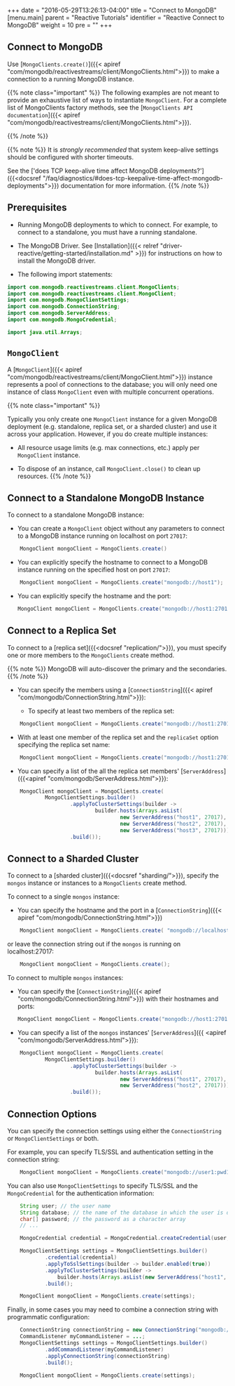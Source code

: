 +++
date = "2016-05-29T13:26:13-04:00"
title = "Connect to MongoDB"
[menu.main]
  parent = "Reactive Tutorials"
  identifier = "Reactive Connect to MongoDB"
  weight = 10
  pre = "<i class='fa'></i>"
+++

## Connect to MongoDB

Use [`MongoClients.create()`]({{< apiref "com/mongodb/reactivestreams/client/MongoClients.html">}}) to make a connection to a running MongoDB instance.

{{% note class="important" %}}
The following examples are not meant to provide an exhaustive list
of ways to instantiate `MongoClient`. For a complete list of MongoClients factory methods, see the 
[`MongoClients API documentation`]({{< apiref "com/mongodb/reactivestreams/client/MongoClients.html">}}).

{{% /note %}}

{{% note %}}
It is *strongly recommended* that system keep-alive settings should be configured with shorter timeouts. 

See the 
['does TCP keep-alive time affect MongoDB deployments?']({{<docsref "/faq/diagnostics/#does-tcp-keepalive-time-affect-mongodb-deployments">}}) 
documentation for more information.
{{% /note %}}

## Prerequisites

- Running MongoDB deployments to which to connect. For example, to connect to a standalone, you must have a running standalone.

- The MongoDB Driver.  See [Installation]({{< relref "driver-reactive/getting-started/installation.md" >}}) for instructions on how to install the MongoDB driver.

- The following import statements:

```java
import com.mongodb.reactivestreams.client.MongoClients;
import com.mongodb.reactivestreams.client.MongoClient;
import com.mongodb.MongoClientSettings;
import com.mongodb.ConnectionString;
import com.mongodb.ServerAddress;
import com.mongodb.MongoCredential;

import java.util.Arrays;
```

## `MongoClient`

A [`MongoClient`]({{< apiref "com/mongodb/reactivestreams/client/MongoClient.html">}}) instance represents a pool of connections
to the database; you will only need one instance of class `MongoClient` even with multiple concurrent operations.

{{% note class="important" %}}

Typically you only create one `MongoClient` instance for a given MongoDB deployment (e.g. standalone, replica set, or a sharded cluster)
 and use it across your application. However, if you do create multiple instances:

 - All resource usage limits (e.g. max connections, etc.) apply per `MongoClient` instance.

 - To dispose of an instance, call `MongoClient.close()` to clean up resources.
{{% /note %}}

## Connect to a Standalone MongoDB Instance

To connect to a standalone MongoDB instance:

- You can create a `MongoClient` object without any parameters to
  connect to a MongoDB instance running on localhost on port `27017`:

```java
    MongoClient mongoClient = MongoClients.create()
```

- You can explicitly specify the hostname to connect to a MongoDB
  instance running on the specified host on port `27017`:

```java
    MongoClient mongoClient = MongoClients.create("mongodb://host1");
```

- You can explicitly specify the hostname and the port:

    ```java
    MongoClient mongoClient = MongoClients.create("mongodb://host1:27017");
    ```

## Connect to a Replica Set

To connect to a [replica set]({{<docsref "replication/">}}), you must specify one or more members to the `MongoClients` create method.

{{% note %}}
MongoDB will auto-discover the primary and the secondaries.
{{% /note %}}

- You can specify the members using a [`ConnectionString`]({{< apiref "com/mongodb/ConnectionString.html">}}):

  - To specify at least two members of the replica set:

```java
    MongoClient mongoClient = MongoClients.create("mongodb://host1:27017,host2:27017,host3:27017");
```

  - With at least one member of the replica set and the `replicaSet` option specifying the replica set name:

```java
    MongoClient mongoClient = MongoClients.create("mongodb://host1:27017,host2:27017,host3:27017/?replicaSet=myReplicaSet");
```

- You can specify a list of the all the replica set members' [`ServerAddress`]({{<apiref "com/mongodb/ServerAddress.html">}}):

```java
    MongoClient mongoClient = MongoClients.create(
            MongoClientSettings.builder()
                    .applyToClusterSettings(builder ->
                            builder.hosts(Arrays.asList(
                                    new ServerAddress("host1", 27017),
                                    new ServerAddress("host2", 27017),
                                    new ServerAddress("host3", 27017))))
                    .build());
```


## Connect to a Sharded Cluster

To connect to a [sharded cluster]({{<docsref "sharding/">}}), specify the `mongos` instance
or instances to a `MongoClients` create method.

To connect to a single `mongos` instance:

- You can specify the hostname and the port in a [`ConnectionString`]({{< apiref "com/mongodb/ConnectionString.html">}})

```java
    MongoClient mongoClient = MongoClients.create( "mongodb://localhost:27017" );
```

or leave the connection string out if the `mongos` is running on localhost:27017:

```java
    MongoClient mongoClient = MongoClients.create();
```

To connect to multiple `mongos` instances:

- You can specify the [`ConnectionString`]({{< apiref "com/mongodb/ConnectionString.html">}}) with their hostnames and ports:

    ```java
    MongoClient mongoClient = MongoClients.create("mongodb://host1:27017,host2:27017");
    ```

- You can specify a list of the `mongos` instances' [`ServerAddress`]({{ <apiref "com/mongodb/ServerAddress.html">}}):

```java
    MongoClient mongoClient = MongoClients.create(
            MongoClientSettings.builder()
                    .applyToClusterSettings(builder ->
                            builder.hosts(Arrays.asList(
                                    new ServerAddress("host1", 27017),
                                    new ServerAddress("host2", 27017))))
                    .build());
```

## Connection Options

You can specify the connection settings using either the
`ConnectionString` or `MongoClientSettings` or both.

For example, you can specify TLS/SSL and authentication setting in the connection string:

```java
    MongoClient mongoClient = MongoClients.create("mongodb://user1:pwd1@host1/?authSource=db1&ssl=true");
```

You can also use `MongoClientSettings` to specify TLS/SSL and the `MongoCredential` for the authentication information:

```java
    String user; // the user name
    String database; // the name of the database in which the user is defined
    char[] password; // the password as a character array
    // ...

    MongoCredential credential = MongoCredential.createCredential(user, database, password);

    MongoClientSettings settings = MongoClientSettings.builder()
            .credential(credential)
            .applyToSslSettings(builder -> builder.enabled(true))
            .applyToClusterSettings(builder -> 
                builder.hosts(Arrays.asList(new ServerAddress("host1", 27017))))
            .build();

    MongoClient mongoClient = MongoClients.create(settings);
```

Finally, in some cases you may need to combine a connection string with programmatic configuration:

```java
    ConnectionString connectionString = new ConnectionString("mongodb://host1:27107,host2:27017/?ssl=true");
    CommandListener myCommandListener = ...;
    MongoClientSettings settings = MongoClientSettings.builder()
            .addCommandListener(myCommandListener)
            .applyConnectionString(connectionString)
            .build();

    MongoClient mongoClient = MongoClients.create(settings);
```

